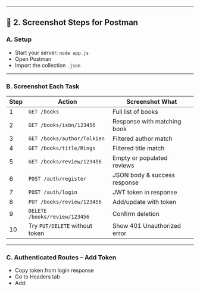 
---

## 📸 2. Screenshot Steps for Postman

### A. Setup
- Start your server: `node app.js`
- Open Postman
- Import the collection `.json`

---

### B. Screenshot Each Task

| Step | Action | Screenshot What |
|------|--------|-----------------|
| 1 | `GET /books` | Full list of books |
| 2 | `GET /books/isbn/123456` | Response with matching book |
| 3 | `GET /books/author/Tolkien` | Filtered author match |
| 4 | `GET /books/title/Rings` | Filtered title match |
| 5 | `GET /books/review/123456` | Empty or populated reviews |
| 6 | `POST /auth/register` | JSON body & success response |
| 7 | `POST /auth/login` | JWT token in response |
| 8 | `PUT /books/review/123456` | Add/update with token |
| 9 | `DELETE /books/review/123456` | Confirm deletion |
| 10 | Try `PUT/DELETE` without token | Show 401 Unauthorized error |

---

### C. Authenticated Routes – Add Token
- Copy token from login response
- Go to Headers tab
- Add:
